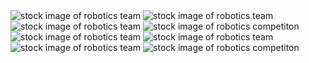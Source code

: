 <!--
This file uses markdown. If you need to know more about markdown, visit https://github.com/CaedmonMyers/untitled-repo/wiki/Markdown-Basics
-->
<style>
    .pointerHover { cursor: pointer; }
    p#moreButtonStatus { display: inline; }
details[open] p#moreButtonStatus { display:  none; }
p#lessButtonStatus { display: none; }
details[open] p#lessButtonStatus { display:  inline; }
/*.expand { color: #FF7438;}*/
</style>


<!--Start of Gallery-->

<div class="cards">
    <img src="Images/Stock/stock1.jpeg" class="card" alt="stock image of robotics team">
    <img src="Images/Stock/stock2.jpeg" class="card" alt="stock image of robotics team">
    <img src="Images/Stock/stock3.jpeg" class="card" alt="stock image of robotics team">
    <img src="Images/Stock/stock4.jpeg" class="card" alt="stock image of robotics competiton">
    <img src="Images/Stock/stock1.jpeg" class="card" alt="stock image of robotics team">
    <img src="Images/Stock/stock2.jpeg" class="card" alt="stock image of robotics team">
    <img src="Images/Stock/stock3.jpeg" class="card" alt="stock image of robotics team">
    <img src="Images/Stock/stock4.jpeg" class="card" alt="stock image of robotics competiton">
</div>

